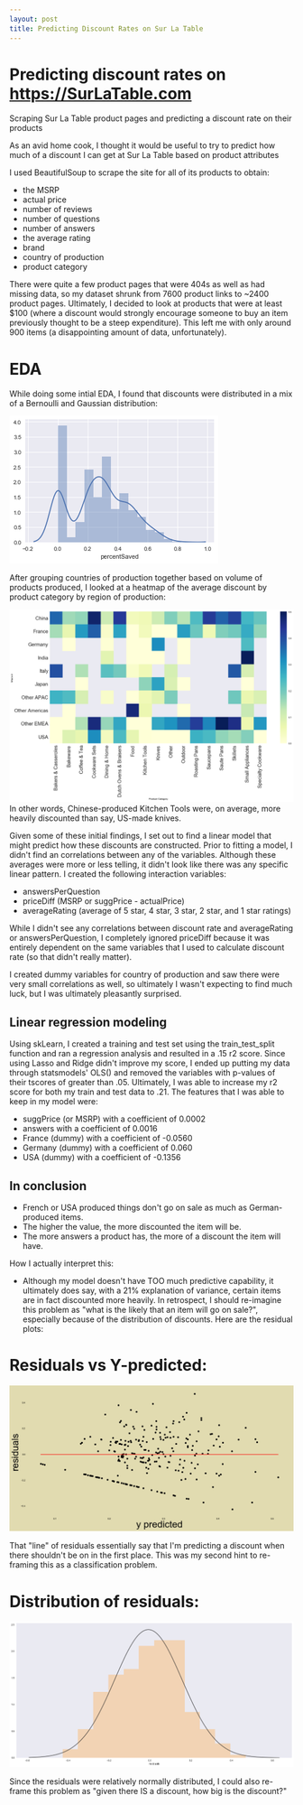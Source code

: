 ```yaml
---
layout: post
title: Predicting Discount Rates on Sur La Table
---
```



# Predicting discount rates on https://SurLaTable.com
Scraping Sur La Table product pages and predicting a discount rate on their products

As an avid home cook, I thought it would be useful to try to predict how much of a discount I can get at Sur La Table based on product attributes

I used BeautifulSoup to scrape the site for all of its products to obtain:
 - the MSRP
 - actual price
 - number of reviews
 - number of questions
 - number of answers
 - the average rating
 - brand
 - country of production
 - product category
 
There were quite a few product pages that were 404s as well as had missing data, so my dataset shrunk from 7600 product links to ~2400 product pages. Ultimately, I decided to look at products that were at least $100 (where a discount would strongly encourage someone to buy an item previously thought to be a steep expenditure). This left me with only around 900 items (a disappointing amount of data, unfortunately).
 
 # EDA
 
 While doing some intial EDA, I found that discounts were distributed in a mix of a Bernoulli and Gaussian distribution:
 
 ![discount distribution](https://github.com/esabovic/discount_predictions_on_sur_la_table/blob/master/discount_distribution.png?raw=true "discount distribution")
 
 After grouping countries of production together based on volume of products produced, I looked at a heatmap of the average discount by product category by region of production:
 
 ![discount means](https://github.com/esabovic/discount_predictions_on_sur_la_table/blob/master/category_market_heatmap.png?raw=true "discount means")
In other words, Chinese-produced Kitchen Tools were, on average, more heavily discounted than say, US-made knives.

Given some of these initial findings, I set out to find a linear model that might predict how these discounts are constructed. Prior to fitting a model, I didn't find an correlations between any of the variables. Although these averages were more or less telling, it didn't look like there was any specific linear pattern. I created the following interaction variables:

- answersPerQuestion
- priceDiff (MSRP or suggPrice - actualPrice)
- averageRating (average of 5 star, 4 star, 3 star, 2 star, and 1 star ratings)

While I didn't see any correlations between discount rate and averageRating or answersPerQuestion, I completely ignored priceDiff because it was entirely dependent on the same variables that I used to calculate discount rate (so that didn't really matter).

I created dummy variables for country of production and saw there were very small correlations as well, so ultimately I wasn't expecting to find much luck, but I was ultimately pleasantly surprised.

## Linear regression modeling

Using skLearn, I created a training and test set using the train_test_split function and ran a regression analysis and resulted in a .15 r2 score. Since using Lasso and Ridge didn't improve my score, I ended up putting my data through statsmodels' OLS() and removed the variables with p-values of their tscores of greater than .05. Ultimately, I was able to increase my r2 score for both my train and test data to .21. The features that I was able to keep in my model were:

- suggPrice (or MSRP) with a coefficient of 0.0002
- answers with a coefficient of 0.0016
- France (dummy) with a coefficient of -0.0560
- Germany (dummy) with a coefficient of 0.060
- USA (dummy) with a coefficient of -0.1356

## In conclusion

- French or USA produced things don't go on sale as much as German-produced items.
- The higher the value, the more discounted the item will be.
- The more answers a product has, the more of a discount the item will have.

How I actually interpret this:

- Although my model doesn't have TOO much predictive capability, it ultimately does say, with a 21% explanation of variance, certain items are in fact discounted more heavily. In retrospect, I should re-imagine this problem as "what is the likely that an item will go on sale?", especially because of the distribution of discounts. Here are the residual plots:

# Residuals vs Y-predicted:
![residual plot](https://github.com/esabovic/discount_predictions_on_sur_la_table/blob/master/residuals_ypredicted_scatter.png?raw=true "residual plot")

That "line" of residuals essentially say that I'm predicting a discount when there shouldn't be on in the first place. This was my second hint to re-framing this as a classification problem.

# Distribution of residuals:
![dist of residuals](https://github.com/esabovic/discount_predictions_on_sur_la_table/blob/master/residuals_distribution.png?raw=true "dist of residuals")

Since the residuals were relatively normally distributed, I could also re-frame this problem as "given there IS a discount, how big is the discount?"


 
